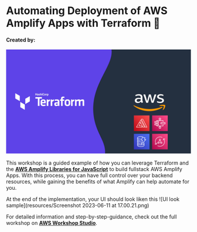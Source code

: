 # Automating Deployment of AWS Amplify Apps with Terraform 🎉
#### Created by:


![Amplify logo large](resources/aws-terraform-amplify.png)

This workshop is a guided example of how you can leverage Terraform and the **[AWS Amplify Libraries for JavaScript](https://docs.amplify.aws/lib/q/platform/js/)** to build fullstack AWS Amplify Apps. With this process, you can have full control over your backend resources, while gaining the benefits of what Amplify can help automate for you.

At the end of the implementation, your UI should look liken this 
![UI look sample](resources/Screenshot 2023-06-11 at 17.00.21.png)

For detailed information and step-by-step-guidance, check out the full workshop on **[AWS Workshop Studio](https://catalog.workshops.aws/amplify-with-terraform)**.

